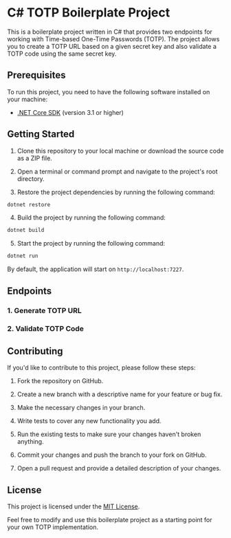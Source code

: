 # C# TOTP Boilerplate Project

This is a boilerplate project written in C# that provides two endpoints for working with Time-based One-Time Passwords (TOTP). The project allows you to create a TOTP URL based on a given secret key and also validate a TOTP code using the same secret key.

## Prerequisites

To run this project, you need to have the following software installed on your machine:

- [.NET Core SDK](https://dotnet.microsoft.com/download) (version 3.1 or higher)

## Getting Started

1. Clone this repository to your local machine or download the source code as a ZIP file.

2. Open a terminal or command prompt and navigate to the project's root directory.

3. Restore the project dependencies by running the following command:

```bash
dotnet restore
```

4. Build the project by running the following command:

```bash
dotnet build
```

5. Start the project by running the following command:

```bash
dotnet run
```

By default, the application will start on `http://localhost:7227`.

## Endpoints

### 1. Generate TOTP URL
 
### 2. Validate TOTP Code

 

## Contributing

If you'd like to contribute to this project, please follow these steps:

1. Fork the repository on GitHub.

2. Create a new branch with a descriptive name for your feature or bug fix.

3. Make the necessary changes in your branch.

4. Write tests to cover any new functionality you add.

5. Run the existing tests to make sure your changes haven't broken anything.

6. Commit your changes and push the branch to your fork on GitHub.

7. Open a pull request and provide a detailed description of your changes.

## License

This project is licensed under the [MIT License](LICENSE).

Feel free to modify and use this boilerplate project as a starting point for your own TOTP implementation.
